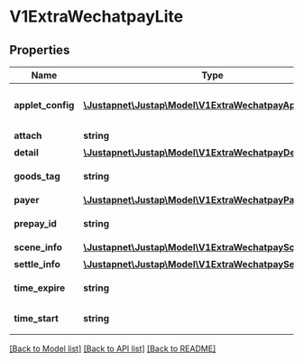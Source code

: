 # V1ExtraWechatpayLite

## Properties
Name | Type | Description | Notes
------------ | ------------- | ------------- | -------------
**applet_config** | [**\Justapnet\Justap\Model\V1ExtraWechatpayAppletConfig**](V1ExtraWechatpayAppletConfig.md) | 小程序拉起支付配置信息 | [optional] 
**attach** | **string** | 元数据 | [optional] 
**detail** | [**\Justapnet\Justap\Model\V1ExtraWechatpayDetail**](V1ExtraWechatpayDetail.md) | 商品详情 | [optional] 
**goods_tag** | **string** | 订单优惠标记 | [optional] 
**payer** | [**\Justapnet\Justap\Model\V1ExtraWechatpayPayer**](V1ExtraWechatpayPayer.md) | 付款人信息 | [optional] 
**prepay_id** | **string** | 预支付交易会话标识 | [optional] 
**scene_info** | [**\Justapnet\Justap\Model\V1ExtraWechatpaySceneInfo**](V1ExtraWechatpaySceneInfo.md) | 场景信息 | [optional] 
**settle_info** | [**\Justapnet\Justap\Model\V1ExtraWechatpaySettleInfo**](V1ExtraWechatpaySettleInfo.md) | 结算信息 | [optional] 
**time_expire** | **string** | 交易结束时间 | [optional] 
**time_start** | **string** | 交易起始时间 | [optional] 

[[Back to Model list]](../README.md#documentation-for-models) [[Back to API list]](../README.md#documentation-for-api-endpoints) [[Back to README]](../README.md)


